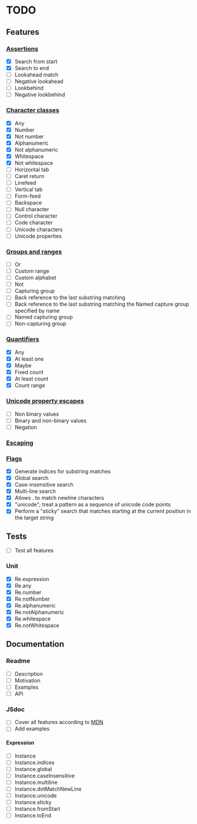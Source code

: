 # TODO

## Features

### [Assertions](https://developer.mozilla.org/en-US/docs/Web/JavaScript/Guide/Regular_Expressions/Assertions)

- [x] Search from start
- [x] Search to end
- [ ] Lookahead match
- [ ] Negative lookahead
- [ ] Lookbehind
- [ ] Negative lookbehind

### [Character classes](https://developer.mozilla.org/en-US/docs/Web/JavaScript/Guide/Regular_Expressions/Character_Classes)

- [x] Any
- [x] Number
- [x] Not number
- [x] Alphanumeric
- [x] Not alphanumeric
- [x] Whitespace
- [x] Not whitespace
- [ ] Horizontal tab
- [ ] Caret return
- [ ] Linefeed
- [ ] Vertical tab
- [ ] Form-feed
- [ ] Backspace
- [ ] Null character
- [ ] Control character
- [ ] Code character
- [ ] Unicode characters
- [ ] Unicode properties

### [Groups and ranges](https://developer.mozilla.org/en-US/docs/Web/JavaScript/Guide/Regular_Expressions/Groups_and_Ranges)

- [ ] Or
- [ ] Custom range
- [ ] Custom alphabet
- [ ] Not
- [ ] Capturing group
- [ ] Back reference to the last substring matching
- [ ] Back reference to the last substring matching the Named capture group specified by name
- [ ] Named capturing group
- [ ] Non-capturing group

### [Quantifiers](https://developer.mozilla.org/en-US/docs/Web/JavaScript/Guide/Regular_Expressions/Quantifiers)

- [x] Any
- [x] At least one
- [x] Maybe
- [x] Fixed count
- [x] At least count
- [x] Count range

### [Unicode property escapes](https://developer.mozilla.org/en-US/docs/Web/JavaScript/Guide/Regular_Expressions/Unicode_Property_Escapes)

- [ ] Non binary values
- [ ] Binary and non-binary values
- [ ] Negation

### [Escaping](https://developer.mozilla.org/en-US/docs/Web/JavaScript/Guide/Regular_Expressions#escaping)

### [Flags](https://developer.mozilla.org/en-US/docs/Web/JavaScript/Guide/Regular_Expressions#advanced_searching_with_flags)

- [x] Generate indices for substring matches
- [x] Global search
- [x] Case-insensitive search
- [x] Multi-line search
- [x] Allows . to match newline characters
- [x] "unicode"; treat a pattern as a sequence of unicode code points
- [x] Perform a "sticky" search that matches starting at the current position in the target string

## Tests

- [ ] Test all features

### Unit

- [x] Re.expression
- [x] Re.any
- [x] Re.number
- [x] Re.notNumber
- [x] Re.alphanumeric
- [x] Re.notAlphanumeric
- [x] Re.whitespace
- [x] Re.notWhitespace

## Documentation

### Readme

- [ ] Description
- [ ] Motivation
- [ ] Examples
- [ ] API

### JSdoc

- [ ] Cover all features according to [MDN](https://developer.mozilla.org/en-US/docs/Web/JavaScript/Guide/Regular_Expressions)
- [ ] Add examples

#### Expression

- [ ] Instance
- [ ] Instance.indices
- [ ] Instance.global
- [ ] Instance.caseInsensitive
- [ ] Instance.multiline
- [ ] Instance.dotMatchNewLine
- [ ] Instance.unicode
- [ ] Instance.sticky
- [ ] Instance.fromStart
- [ ] Instance.toEnd
